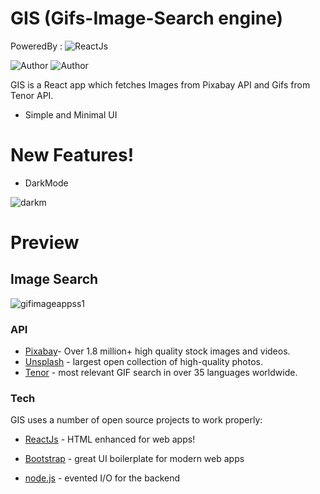 # GIS (Gifs-Image-Search engine)
PoweredBy :
![ReactJs](https://user-images.githubusercontent.com/56060354/97405855-53c40280-191e-11eb-8fe5-8d7878b0b280.png)

![Author](https://img.shields.io/badge/author-Brijesh%20Burfal-lightgrey.svg?colorB=9900cc&style=flat-square)
![Author](https://img.shields.io/badge/author-Pratyush%20Kumar-lightgrey.svg?colorB=9900cc&style=flat-square)


GIS is a React app which fetches Images from Pixabay API and Gifs from Tenor API.

  - Simple and Minimal UI

# New Features!

  - DarkMode 
 
![darkm](https://user-images.githubusercontent.com/56060354/97354945-33635c00-18bc-11eb-8bfe-1025add74d9e.gif)

# Preview
## Image Search
![gifimageappss1](https://user-images.githubusercontent.com/56060354/97353532-2ba2b800-18ba-11eb-93b1-0d18c3ef7a93.png)

### API 
* [Pixabay]-  Over 1.8 million+ high quality stock images and videos.
* [Unsplash] - largest open collection of high-quality photos.
* [Tenor] - most relevant GIF search in over 35 languages worldwide.

### Tech

GIS uses a number of open source projects to work properly:

* [ReactJs] - HTML enhanced for web apps!
* [Bootstrap] - great UI boilerplate for modern web apps
* [node.js] - evented I/O for the backend






 



   [Pixabay]: <https://pixabay.com/api/docs/>
   [git-repo-url]: <https://github.com/BURFAL18/Gif-Image-Searcher>
   [node.js]: <http://nodejs.org>
   [ReactJs]: <http://reactjs.org>
   [BootStrap]:<https://getbootstrap.com/docs/4.0>
   [Unsplash]:<https://unsplash.com/documentation>
   [Tenor]:<https://tenor.com/gifapi/documentation>

